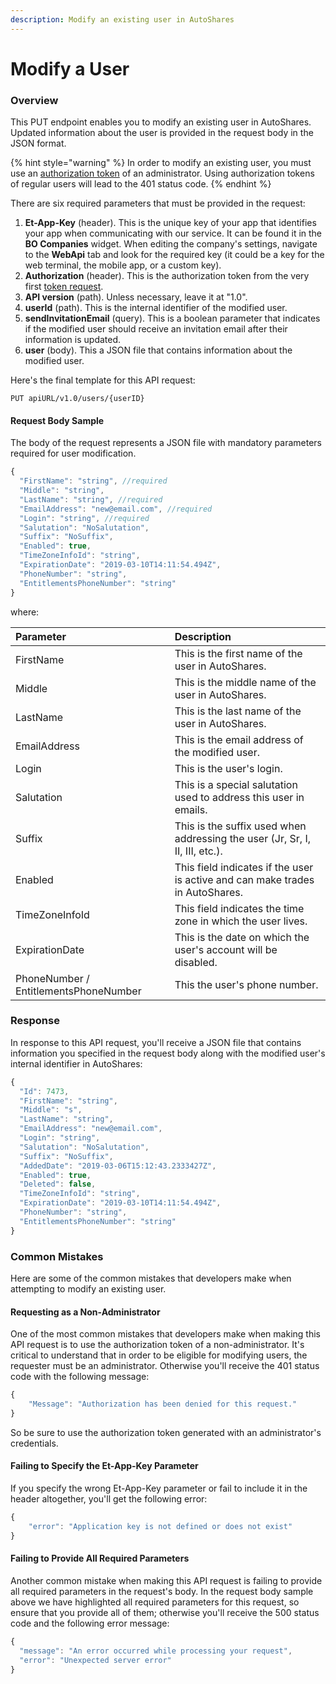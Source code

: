 ```yaml
---
description: Modify an existing user in AutoShares
---
```


# Modify a User

### Overview

This PUT endpoint enables you to modify an existing user in AutoShares. Updated information about the user is provided in the request body in the JSON format. 

{% hint style="warning" %}
In order to modify an existing user, you must use an [authorization token](../../authentication/) of an administrator. Using authorization tokens of regular users will lead to the 401 status code.
{% endhint %}

There are six required parameters that must be provided in the request:

1. **Et-App-Key** \(header\). This is the unique key of your app that identifies your app when communicating with our service. It can be found it in the **BO Companies** widget. When editing the company's settings, navigate to the **WebApi** tab and look for the required key \(it could be a key for the web terminal, the mobile app, or a custom key\).
2. **Authorization** \(header\). This is the authorization token from the very first [token request](../../authentication/).
3. **API version** \(path\). Unless necessary, leave it at "1.0".
4. **userId** \(path\). This is the internal identifier of the modified user. 
5. **sendInvitationEmail** \(query\). This is a boolean parameter that indicates if the modified  user should receive an invitation email after their information is updated.
6. **user** \(body\). This a JSON file that contains information about the modified user.

Here's the final template for this API request:

```text
PUT apiURL/v1.0/users/{userID}
```

#### Request Body Sample

The body of the request represents a JSON file with mandatory parameters required for user modification.

```javascript
{
  "FirstName": "string", //required
  "Middle": "string", 
  "LastName": "string", //required
  "EmailAddress": "new@email.com", //required
  "Login": "string", //required
  "Salutation": "NoSalutation", 
  "Suffix": "NoSuffix",
  "Enabled": true, 
  "TimeZoneInfoId": "string", 
  "ExpirationDate": "2019-03-10T14:11:54.494Z",
  "PhoneNumber": "string",
  "EntitlementsPhoneNumber": "string"
}
```

where:

| Parameter | Description |
| :--- | :--- |
| FirstName | This is the first name of the user in AutoShares. |
| Middle | This is the middle name of the user in AutoShares. |
| LastName | This is the last name of the user in AutoShares. |
| EmailAddress | This is the email address of the modified user. |
| Login | This is the user's login. |
| Salutation | This is a special salutation used to address this user in emails. |
| Suffix | This is the suffix used when addressing the user \(Jr, Sr, I, II, III, etc.\). |
| Enabled | This field indicates if the user is active and can make trades in AutoShares. |
| TimeZoneInfoId | This field indicates the time zone in which the user lives. |
| ExpirationDate | This is the date on which the user's account will be disabled. |
| PhoneNumber / EntitlementsPhoneNumber | This the user's phone number. |

### Response

In response to this API request, you'll receive a JSON file that contains information you specified in the request body along with the modified user's internal identifier in AutoShares:

```javascript
{
  "Id": 7473,
  "FirstName": "string",
  "Middle": "s",
  "LastName": "string",
  "EmailAddress": "new@email.com",
  "Login": "string",
  "Salutation": "NoSalutation",
  "Suffix": "NoSuffix",
  "AddedDate": "2019-03-06T15:12:43.2333427Z",
  "Enabled": true,
  "Deleted": false,
  "TimeZoneInfoId": "string",
  "ExpirationDate": "2019-03-10T14:11:54.494Z",
  "PhoneNumber": "string",
  "EntitlementsPhoneNumber": "string"
}
```

### Common Mistakes

Here are some of the common mistakes that developers make when attempting to modify an existing user.

#### Requesting as a Non-Administrator

One of the most common mistakes that developers make when making this API request is to use the authorization token of a non-administrator. It's critical to understand that in order to be eligible for modifying users, the requester must be an administrator. Otherwise you'll receive the 401 status code with the following message:

```javascript
{
    "Message": "Authorization has been denied for this request."
}
```

So be sure to use the authorization token generated with an administrator's credentials.

#### Failing to Specify the Et-App-Key Parameter

If you specify the wrong Et-App-Key parameter or fail to include it in the header altogether, you'll get the following error:

```javascript
{
    "error": "Application key is not defined or does not exist"
}
```

#### Failing to Provide All Required Parameters

Another common mistake when making this API request is failing to provide all required parameters in the request's body. In the request body sample above we have highlighted all required parameters for this request, so ensure that you provide all of them; otherwise you'll receive the 500 status code and the following error message:

```javascript
{
  "message": "An error occurred while processing your request",
  "error": "Unexpected server error"
}
```

